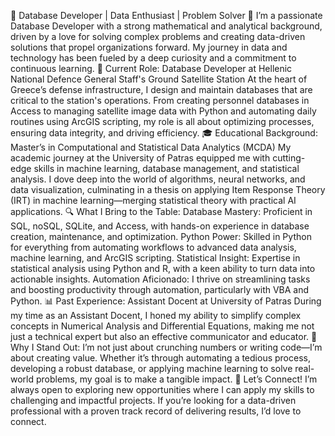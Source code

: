 🚀 Database Developer | Data Enthusiast | Problem Solver 🚀
I’m a passionate Database Developer with a strong mathematical and analytical background, driven by a love for solving complex problems and creating data-driven solutions that propel organizations forward. My journey in data and technology has been fueled by a deep curiosity and a commitment to continuous learning.
💼 Current Role: Database Developer at Hellenic National Defence General Staff's Ground Satellite Station
At the heart of Greece’s defense infrastructure, I design and maintain databases that are critical to the station's operations. From creating personnel databases in Access to managing satellite image data with Python and automating daily routines using ArcGIS scripting, my role is all about optimizing processes, ensuring data integrity, and driving efficiency.
🎓 Educational Background: Master’s in Computational and Statistical Data Analytics (MCDA)
My academic journey at the University of Patras equipped me with cutting-edge skills in machine learning, database management, and statistical analysis. I dove deep into the world of algorithms, neural networks, and data visualization, culminating in a thesis on applying Item Response Theory (IRT) in machine learning—merging statistical theory with practical AI applications.
🔍 What I Bring to the Table:
Database Mastery: Proficient in SQL, noSQL, SQLite, and Access, with hands-on experience in database creation, maintenance, and optimization.
Python Power: Skilled in Python for everything from automating workflows to advanced data analysis, machine learning, and ArcGIS scripting.
Statistical Insight: Expertise in statistical analysis using Python and R, with a keen ability to turn data into actionable insights.
Automation Aficionado: I thrive on streamlining tasks and boosting productivity through automation, particularly with VBA and Python.
📊 Past Experience: Assistant Docent at University of Patras
During my time as an Assistant Docent, I honed my ability to simplify complex concepts in Numerical Analysis and Differential Equations, making me not just a technical expert but also an effective communicator and educator.
🌟 Why I Stand Out: I’m not just about crunching numbers or writing code—I’m about creating value. Whether it’s through automating a tedious process, developing a robust database, or applying machine learning to solve real-world problems, my goal is to make a tangible impact.
👋 Let’s Connect!
I’m always open to exploring new opportunities where I can apply my skills to challenging and impactful projects. If you’re looking for a data-driven professional with a proven track record of delivering results, I’d love to connect.
